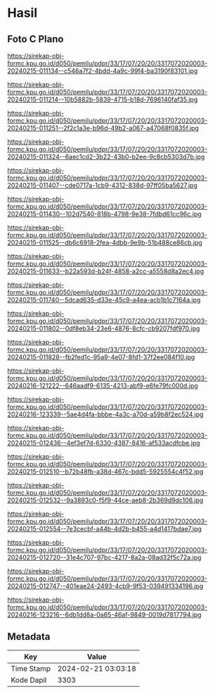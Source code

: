 # Hasil

## Foto C Plano

https://sirekap-obj-formc.kpu.go.id/d050/pemilu/pdpr/33/17/07/20/20/3317072020003-20240215-011134--c546a7f2-4bdd-4a9c-99f4-ba3190f83101.jpg

https://sirekap-obj-formc.kpu.go.id/d050/pemilu/pdpr/33/17/07/20/20/3317072020003-20240215-011214--10b5882b-5839-4715-b18d-7696140faf35.jpg

https://sirekap-obj-formc.kpu.go.id/d050/pemilu/pdpr/33/17/07/20/20/3317072020003-20240215-011251--2f2c1a3e-b96d-49b2-a067-a47068f0835f.jpg

https://sirekap-obj-formc.kpu.go.id/d050/pemilu/pdpr/33/17/07/20/20/3317072020003-20240215-011324--6aec1cd2-3b22-43b0-b2ee-9c8cb5303d7b.jpg

https://sirekap-obj-formc.kpu.go.id/d050/pemilu/pdpr/33/17/07/20/20/3317072020003-20240215-011407--cde0717a-1cb9-4312-838d-97ff05ba5627.jpg

https://sirekap-obj-formc.kpu.go.id/d050/pemilu/pdpr/33/17/07/20/20/3317072020003-20240215-011430--102d7540-818b-4798-9e38-7fdbd61cc96c.jpg

https://sirekap-obj-formc.kpu.go.id/d050/pemilu/pdpr/33/17/07/20/20/3317072020003-20240215-011525--db6c6918-2fea-4dbb-9e9b-51b488ce86cb.jpg

https://sirekap-obj-formc.kpu.go.id/d050/pemilu/pdpr/33/17/07/20/20/3317072020003-20240215-011633--b22a593d-b24f-4858-a2cc-a5558d8a2ec4.jpg

https://sirekap-obj-formc.kpu.go.id/d050/pemilu/pdpr/33/17/07/20/20/3317072020003-20240215-011740--5dcad635-d33e-45c9-a4ea-acb1b1c7164a.jpg

https://sirekap-obj-formc.kpu.go.id/d050/pemilu/pdpr/33/17/07/20/20/3317072020003-20240215-011802--0df8eb34-23e6-4876-8cfc-cb9207fdf970.jpg

https://sirekap-obj-formc.kpu.go.id/d050/pemilu/pdpr/33/17/07/20/20/3317072020003-20240215-011828--fb2fed1c-95a9-4e07-8fd1-37f2ee084f10.jpg

https://sirekap-obj-formc.kpu.go.id/d050/pemilu/pdpr/33/17/07/20/20/3317072020003-20240216-121222--646aadf9-6135-4213-abf9-e6fe79fc000d.jpg

https://sirekap-obj-formc.kpu.go.id/d050/pemilu/pdpr/33/17/07/20/20/3317072020003-20240216-123339--5ae4d4fa-bbbe-4a3c-a70d-a59b8f2ec524.jpg

https://sirekap-obj-formc.kpu.go.id/d050/pemilu/pdpr/33/17/07/20/20/3317072020003-20240215-012436--4ef3ef7d-6330-4387-8416-af533acdfcbe.jpg

https://sirekap-obj-formc.kpu.go.id/d050/pemilu/pdpr/33/17/07/20/20/3317072020003-20240215-012510--b72b48fb-a38d-467c-bdd5-5925554c4f52.jpg

https://sirekap-obj-formc.kpu.go.id/d050/pemilu/pdpr/33/17/07/20/20/3317072020003-20240215-012532--9a3893c0-f5f9-44ce-aeb8-2b369d9dc106.jpg

https://sirekap-obj-formc.kpu.go.id/d050/pemilu/pdpr/33/17/07/20/20/3317072020003-20240215-012554--7e3cecbf-a44b-4d2b-b455-a4d1417bdae7.jpg

https://sirekap-obj-formc.kpu.go.id/d050/pemilu/pdpr/33/17/07/20/20/3317072020003-20240215-012720--31e4c707-97bc-4217-8a2a-08ad32f5c72a.jpg

https://sirekap-obj-formc.kpu.go.id/d050/pemilu/pdpr/33/17/07/20/20/3317072020003-20240215-012747--401eae24-2493-4cb9-9f53-039491334196.jpg

https://sirekap-obj-formc.kpu.go.id/d050/pemilu/pdpr/33/17/07/20/20/3317072020003-20240216-123216--6db1dd8a-0a65-46af-9849-0019d7817794.jpg


## Metadata

| Key        | Value               |
| ---------- | ------------------- |
| Time Stamp | 2024-02-21 03:03:18 |
| Kode Dapil | 3303                |



